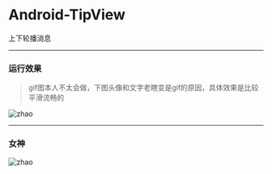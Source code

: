 # Android-TipView
上下轮播消息

---------

### 运行效果

> gif图本人不太会做，下图头像和文字老瞎变是gif的原因，具体效果是比较平滑流畅的

![zhao](https://raw.githubusercontent.com/LeeYawei/Android-TipView/master/screenshot/demo.gif)

---------

### 女神

![zhao](https://raw.githubusercontent.com/LeeYawei/Android-TipView/master/screenshot/zhao.png)
